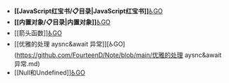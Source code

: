 - **[[JavaScript红宝书/📋目录|JavaScript红宝书]]**[♿GO](https://github.com/FourteenD/Note/blob/main/JavaScript红宝书/📋目录.md)
- **[[内置对象/📋目录|内置对象]]**[♿GO](https://github.com/FourteenD/Note/blob/main/内置对象/📋目录.md)
- [[箭头函数]][♿GO](https://github.com/FourteenD/Note/blob/main/箭头函数.md)
- [[优雅的处理 aysnc&await 异常]][♿GO](https://github.com/FourteenD/Note/blob/main/优雅的处理 aysnc&await 异常.md)
- [[Null和Undefined]][♿GO](https://github.com/FourteenD/Note/blob/main/Null和Undefined.md)
